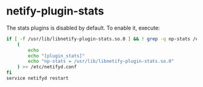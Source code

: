 # netify-plugin-stats

The stats plugins is disabled by default.
To enable it, execute:
```bash
if [ -f /usr/lib/libnetify-plugin-stats.so.0 ] && ! grep -q np-stats /etc/netifyd.conf; then
    (
        echo
        echo "[plugin_stats]"
        echo "np-stats = /usr/lib/libnetify-plugin-stats.so.0"
    ) >> /etc/netifyd.conf
fi
service netifyd restart
```
